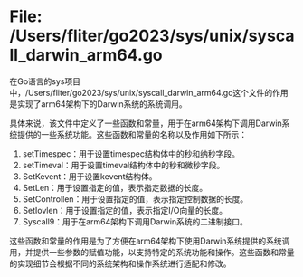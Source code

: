 # File: /Users/fliter/go2023/sys/unix/syscall_darwin_arm64.go

在Go语言的sys项目中，/Users/fliter/go2023/sys/unix/syscall_darwin_arm64.go这个文件的作用是实现了arm64架构下的Darwin系统的系统调用。

具体来说，该文件中定义了一些函数和常量，用于在arm64架构下调用Darwin系统提供的一些系统功能。这些函数和常量的名称以及作用如下所示：

1. setTimespec：用于设置timespec结构体中的秒和纳秒字段。
2. setTimeval：用于设置timeval结构体中的秒和微秒字段。
3. SetKevent：用于设置kevent结构体。
4. SetLen：用于设置指定的值，表示指定数据的长度。
5. SetControllen：用于设置指定的值，表示指定控制数据的长度。
6. SetIovlen：用于设置指定的值，表示指定I/O向量的长度。
7. Syscall9：用于在arm64架构下调用Darwin系统的二进制接口。

这些函数和常量的作用是为了方便在arm64架构下使用Darwin系统提供的系统调用，并提供一些参数的赋值功能，以支持特定的系统功能和操作。这些函数和常量的实现细节会根据不同的系统架构和操作系统进行适配和修改。

